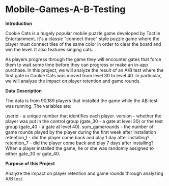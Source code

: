 # Mobile-Games-A-B-Testing

**Introduction**

Cookie Cats is a hugely popular mobile puzzle game developed by Tactile Entertainment. It's a classic "connect three" style puzzle game where the player must connect tiles of the same color in order to clear the board and win the level. It also features singing cats.

As players progress through the game they will encounter gates that force them to wait some time before they can progress or make an in-app purchase. In this project, we will analyze the result of an A/B test where the first gate in Cookie Cats was moved from level 30 to level 40. In particular, we will analyze the impact on player retention and game rounds.

**Data Description**

The data is from 90,189 players that installed the game while the AB-test was running. The variables are:

userid - a unique number that identifies each player.
version - whether the player was put in the control group (gate_30 - a gate at level 30) or the test group (gate_40 - a gate at level 40).
sum_gamerounds - the number of game rounds played by the player during the first week after installation
retention_1 - did the player come back and play 1 day after installing?
retention_7 - did the player come back and play 7 days after installing?
When a player installed the game, he or she was randomly assigned to either gate_30 or gate_40.

**Purpose of this Project**

Analyze the impact on player retention and game rounds through analyzing A/B test.
